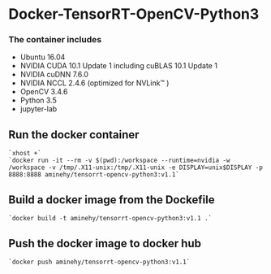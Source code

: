 # Docker-TensorRT-OpenCV-Python3

### The container includes 
- Ubuntu 16.04
- NVIDIA CUDA 10.1 Update 1 including cuBLAS 10.1 Update 1
- NVIDIA cuDNN 7.6.0
- NVIDIA NCCL 2.4.6 (optimized for NVLink™ )
- OpenCV 3.4.6
- Python 3.5
- jupyter-lab

## Run the docker container

	`xhost +`
	`docker run -it --rm -v $(pwd):/workspace --runtime=nvidia -w /workspace -v /tmp/.X11-unix:/tmp/.X11-unix -e DISPLAY=unix$DISPLAY -p 8888:8888 aminehy/tensorrt-opencv-python3:v1.1`

## Build a docker image from the Dockefile

	`docker build -t aminehy/tensorrt-opencv-python3:v1.1 .`

## Push the docker image to docker hub

	`docker push aminehy/tensorrt-opencv-python3:v1.1`


